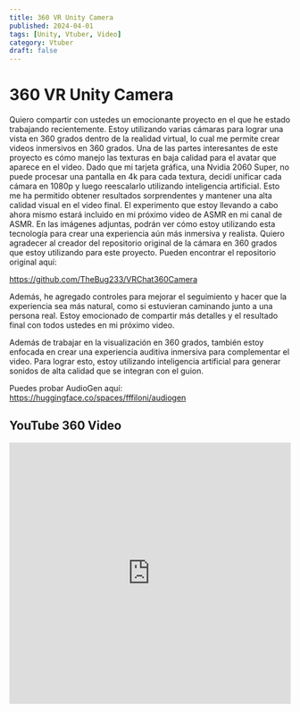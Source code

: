 ```yaml
---
title: 360 VR Unity Camera
published: 2024-04-01
tags: [Unity, Vtuber, Video]
category: Vtuber
draft: false
---
```


# 360 VR Unity Camera

Quiero compartir con ustedes un emocionante proyecto en el que he estado trabajando recientemente. Estoy utilizando varias cámaras para lograr una vista en 360 grados dentro de la realidad virtual, lo cual me permite crear videos inmersivos en 360 grados.
Una de las partes interesantes de este proyecto es cómo manejo las texturas en baja calidad para el avatar que aparece en el video. Dado que mi tarjeta gráfica, una Nvidia 2060 Super, no puede procesar una pantalla en 4k para cada textura, decidí unificar cada cámara en 1080p y luego reescalarlo utilizando inteligencia artificial. Esto me ha permitido obtener resultados sorprendentes y mantener una alta calidad visual en el video final.
El experimento que estoy llevando a cabo ahora mismo estará incluido en mi próximo video de ASMR en mi canal de ASMR. En las imágenes adjuntas, podrán ver cómo estoy utilizando esta tecnología para crear una experiencia aún más inmersiva y realista.
Quiero agradecer al creador del repositorio original de la cámara en 360 grados que estoy utilizando para este proyecto. Pueden encontrar el repositorio original aquí: 

https://github.com/TheBug233/VRChat360Camera

Además, he agregado controles para mejorar el seguimiento y hacer que la experiencia sea más natural, como si estuvieran caminando junto a una persona real. Estoy emocionado de compartir más detalles y el resultado final con todos ustedes en mi próximo video.

Además de trabajar en la visualización en 360 grados, también estoy enfocada en crear una experiencia auditiva inmersiva para complementar el video. Para lograr esto, estoy utilizando inteligencia artificial para generar sonidos de alta calidad que se integran con el guion.

Puedes probar AudioGen aquí:
https://huggingface.co/spaces/fffiloni/audiogen


## YouTube 360 Video

<iframe width="100%" height="468" src="https://www.youtube.com/embed/32w7t7VDTW0" title="YouTube video player" frameborder="0" allow="accelerometer; autoplay; clipboard-write; encrypted-media; gyroscope; picture-in-picture; web-share" allowfullscreen></iframe>